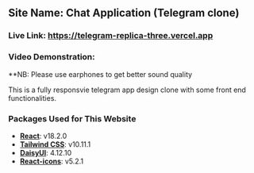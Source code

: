 ## Site Name: Chat Application (Telegram clone)
### Live Link: https://telegram-replica-three.vercel.app
### Video Demonstration: 
**NB: Please use earphones to get better sound quality

This is a fully responsvie telegram app design clone with some front end functionalities.

### Packages Used for This Website
- **[React](https://github.com/facebook/react)**: v18.2.0
- **[Tailwind CSS](https://tailwindcss.com)**: v10.11.1
- **[DaisyUI](https://daisyui.com)**: 4.12.10
- **[React-icons](https://github.com/react-icons/react-icons)**: v5.2.1
